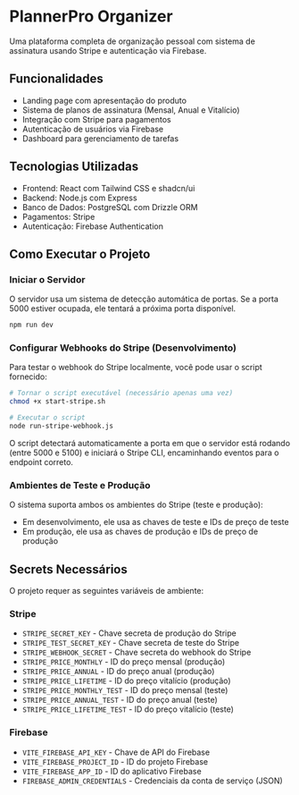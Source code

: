 # PlannerPro Organizer

Uma plataforma completa de organização pessoal com sistema de assinatura usando Stripe e autenticação via Firebase.

## Funcionalidades

- Landing page com apresentação do produto
- Sistema de planos de assinatura (Mensal, Anual e Vitalício)
- Integração com Stripe para pagamentos
- Autenticação de usuários via Firebase
- Dashboard para gerenciamento de tarefas

## Tecnologias Utilizadas

- Frontend: React com Tailwind CSS e shadcn/ui
- Backend: Node.js com Express
- Banco de Dados: PostgreSQL com Drizzle ORM
- Pagamentos: Stripe
- Autenticação: Firebase Authentication

## Como Executar o Projeto

### Iniciar o Servidor

O servidor usa um sistema de detecção automática de portas. Se a porta 5000 estiver ocupada, ele tentará a próxima porta disponível.

```bash
npm run dev
```

### Configurar Webhooks do Stripe (Desenvolvimento)

Para testar o webhook do Stripe localmente, você pode usar o script fornecido:

```bash
# Tornar o script executável (necessário apenas uma vez)
chmod +x start-stripe.sh

# Executar o script
node run-stripe-webhook.js
```

O script detectará automaticamente a porta em que o servidor está rodando (entre 5000 e 5100) e iniciará o Stripe CLI, encaminhando eventos para o endpoint correto.

### Ambientes de Teste e Produção

O sistema suporta ambos os ambientes do Stripe (teste e produção):

- Em desenvolvimento, ele usa as chaves de teste e IDs de preço de teste
- Em produção, ele usa as chaves de produção e IDs de preço de produção

## Secrets Necessários

O projeto requer as seguintes variáveis de ambiente:

### Stripe
- `STRIPE_SECRET_KEY` - Chave secreta de produção do Stripe
- `STRIPE_TEST_SECRET_KEY` - Chave secreta de teste do Stripe
- `STRIPE_WEBHOOK_SECRET` - Chave secreta do webhook do Stripe
- `STRIPE_PRICE_MONTHLY` - ID do preço mensal (produção)
- `STRIPE_PRICE_ANNUAL` - ID do preço anual (produção)
- `STRIPE_PRICE_LIFETIME` - ID do preço vitalício (produção)
- `STRIPE_PRICE_MONTHLY_TEST` - ID do preço mensal (teste)
- `STRIPE_PRICE_ANNUAL_TEST` - ID do preço anual (teste)
- `STRIPE_PRICE_LIFETIME_TEST` - ID do preço vitalício (teste)

### Firebase
- `VITE_FIREBASE_API_KEY` - Chave de API do Firebase
- `VITE_FIREBASE_PROJECT_ID` - ID do projeto Firebase
- `VITE_FIREBASE_APP_ID` - ID do aplicativo Firebase
- `FIREBASE_ADMIN_CREDENTIALS` - Credenciais da conta de serviço (JSON)